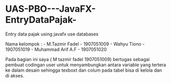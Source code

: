 # UAS-PBO---JavaFX-EntryDataPajak-

Entry data pajak using javafx use databases

Nama kelompok : - M.Tazmir Fadel - 1907051009
                - Wahyu Tiono - 1907051019
                - Muhammad Arif A.F - 1907051020


Pada bagian ini saya ( M tazmir fadel 1907051009) bertugas sebagai pembuat codingan user untuk menyambungkan antara variable yang tertera ke dalam desain
sehingga texboxt dan colum pada tabel bisa di kelola dan di akses.
